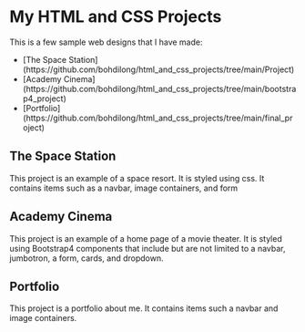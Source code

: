 # My HTML and CSS Projects

This is a few sample web designs that I have made:
<ul>
  <li>[The Space Station](https://github.com/bohdilong/html_and_css_projects/tree/main/Project)</li>
  <li>[Academy Cinema](https://github.com/bohdilong/html_and_css_projects/tree/main/bootstrap4_project)</li>
  <li>[Portfolio](https://github.com/bohdilong/html_and_css_projects/tree/main/final_project)</li>  
</ul>

## The Space Station

This project is an example of a space resort. It is styled using css. It contains items such as a navbar, image containers, and form

## Academy Cinema

This project is an example of a home page of a movie theater. It is styled using Bootstrap4 components that include but are not limited to a navbar,
jumbotron, a form, cards, and dropdown.

## Portfolio

This project is a portfolio about me. It contains items such a navbar and image containers.
